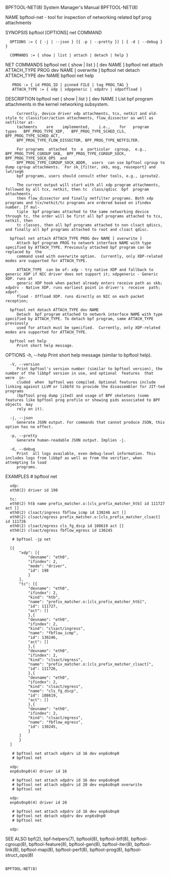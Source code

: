 BPFTOOL-NET(8)							    System Manager's Manual							BPFTOOL-NET(8)

NAME
       bpftool-net - tool for inspection of networking related bpf prog attachments

SYNOPSIS
	  bpftool [OPTIONS] net COMMAND

	  OPTIONS := { { -j | --json } [{ -p | --pretty }] | { -d | --debug } }

	  COMMANDS := { show | list | attach | detach | help }

NET COMMANDS
       bpftool net { show | list } [ dev NAME ]
       bpftool net attach ATTACH_TYPE PROG dev NAME [ overwrite ]
       bpftool net detach ATTACH_TYPE dev NAME
       bpftool net help

       PROG := { id PROG_ID | pinned FILE | tag PROG_TAG }
       ATTACH_TYPE := { xdp | xdpgeneric | xdpdrv | xdpoffload }

DESCRIPTION
	  bpftool net { show | list } [ dev NAME ]
		 List bpf program attachments in the kernel networking subsystem.

		 Currently, device driver xdp attachments, tcx, netkit and old-style tc classifier/action attachments, flow_dissector as well as netfilter at‐
		 tachments    are    implemented,    i.e.,    for   program   types   BPF_PROG_TYPE_XDP,   BPF_PROG_TYPE_SCHED_CLS,   BPF_PROG_TYPE_SCHED_ACT,
		 BPF_PROG_TYPE_FLOW_DISSECTOR, BPF_PROG_TYPE_NETFILTER.

		 For programs  attached	 to  a	particular  cgroup,  e.g.,  BPF_PROG_TYPE_CGROUP_SKB,  BPF_PROG_TYPE_CGROUP_SOCK,  BPF_PROG_TYPE_SOCK_OPS  and
		 BPF_PROG_TYPE_CGROUP_SOCK_ADDR,  users	 can use bpftool cgroup to dump cgroup attachments.  For sk_{filter, skb, msg, reuseport} and lwt/seg6
		 bpf programs, users should consult other tools, e.g., iproute2.

		 The current output will start with all xdp program attachments, followed by all tcx, netkit, then tc  class/qdisc  bpf	 program  attachments,
		 then flow_dissector and finally netfilter programs. Both xdp programs and tcx/netkit/tc programs are ordered based on ifindex number. If mul‐
		 tiple	bpf programs attached to the same networking device through tc, the order will be first all bpf programs attached to tcx, netkit, then
		 tc classes, then all bpf programs attached to non clsact qdiscs, and finally all bpf programs attached to root and clsact qdisc.

	  bpftool net attach ATTACH_TYPE PROG dev NAME [ overwrite ]
		 Attach bpf program PROG to network interface NAME with type specified by ATTACH_TYPE. Previously attached bpf program can be replaced by  the
		 command used with overwrite option.  Currently, only XDP-related modes are supported for ATTACH_TYPE.

		 ATTACH_TYPE  can be of: xdp - try native XDP and fallback to generic XDP if NIC driver does not support it; xdpgeneric - Generic XDP. runs at
		 generic XDP hook when packet already enters receive path as skb; xdpdrv - Native XDP. runs earliest point in driver's	receive	 path;	xdpof‐
		 fload - Offload XDP. runs directly on NIC on each packet reception;

	  bpftool net detach ATTACH_TYPE dev NAME
		 Detach	 bpf program attached to network interface NAME with type specified by ATTACH_TYPE. To detach bpf program, same ATTACH_TYPE previously
		 used for attach must be specified.  Currently, only XDP-related modes are supported for ATTACH_TYPE.

	  bpftool net help
		 Print short help message.

OPTIONS
	  -h, --help
		 Print short help message (similar to bpftool help).

	  -V, --version
		 Print bpftool's version number (similar to bpftool version), the number of the libbpf version in use, and optional  features  that  were  in‐
		 cluded	 when  bpftool was compiled. Optional features include linking against LLVM or libbfd to provide the disassembler for JIT-ted programs
		 (bpftool prog dump jited) and usage of BPF skeletons (some features like bpftool prog profile or showing pids associated to BPF  objects  may
		 rely on it).

	  -j, --json
		 Generate JSON output. For commands that cannot produce JSON, this option has no effect.

	  -p, --pretty
		 Generate human-readable JSON output. Implies -j.

	  -d, --debug
		 Print	all logs available, even debug-level information. This includes logs from libbpf as well as from the verifier, when attempting to load
		 programs.

EXAMPLES
       # bpftool net

	  xdp:
	  eth0(2) driver id 198

	  tc:
	  eth0(2) htb name prefix_matcher.o:[cls_prefix_matcher_htb] id 111727 act []
	  eth0(2) clsact/ingress fbflow_icmp id 130246 act []
	  eth0(2) clsact/egress prefix_matcher.o:[cls_prefix_matcher_clsact] id 111726
	  eth0(2) clsact/egress cls_fg_dscp id 108619 act []
	  eth0(2) clsact/egress fbflow_egress id 130245

       # bpftool -jp net

	  [{
		  "xdp": [{
			  "devname": "eth0",
			  "ifindex": 2,
			  "mode": "driver",
			  "id": 198
		      }
		  ],
		  "tc": [{
			  "devname": "eth0",
			  "ifindex": 2,
			  "kind": "htb",
			  "name": "prefix_matcher.o:[cls_prefix_matcher_htb]",
			  "id": 111727,
			  "act": []
		      },{
			  "devname": "eth0",
			  "ifindex": 2,
			  "kind": "clsact/ingress",
			  "name": "fbflow_icmp",
			  "id": 130246,
			  "act": []
		      },{
			  "devname": "eth0",
			  "ifindex": 2,
			  "kind": "clsact/egress",
			  "name": "prefix_matcher.o:[cls_prefix_matcher_clsact]",
			  "id": 111726,
		      },{
			  "devname": "eth0",
			  "ifindex": 2,
			  "kind": "clsact/egress",
			  "name": "cls_fg_dscp",
			  "id": 108619,
			  "act": []
		      },{
			  "devname": "eth0",
			  "ifindex": 2,
			  "kind": "clsact/egress",
			  "name": "fbflow_egress",
			  "id": 130245,
		      }
		  ]
	      }
	  ]

       # bpftool net attach xdpdrv id 16 dev enp6s0np0
       # bpftool net

	  xdp:
	  enp6s0np0(4) driver id 16

       # bpftool net attach xdpdrv id 16 dev enp6s0np0
       # bpftool net attach xdpdrv id 20 dev enp6s0np0 overwrite
       # bpftool net

	  xdp:
	  enp6s0np0(4) driver id 20

       # bpftool net attach xdpdrv id 16 dev enp6s0np0
       # bpftool net detach xdpdrv dev enp6s0np0
       # bpftool net

	  xdp:

SEE ALSO
	  bpf(2),  bpf-helpers(7),  bpftool(8),	 bpftool-btf(8),  bpftool-cgroup(8),  bpftool-feature(8),  bpftool-gen(8),  bpftool-iter(8),  bpftool-link(8),
	  bpftool-map(8), bpftool-perf(8), bpftool-prog(8), bpftool-struct_ops(8)

																		BPFTOOL-NET(8)
